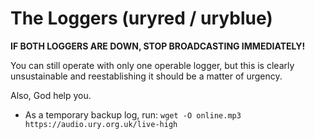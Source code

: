 # The Loggers (uryred / uryblue)

**IF BOTH LOGGERS ARE DOWN, STOP BROADCASTING IMMEDIATELY!**

You can still operate with only one operable logger, but this is clearly unsustainable and reestablishing it should be a matter of urgency.

Also, God help you.

-   As a temporary backup log, run: `wget -O online.mp3 https://audio.ury.org.uk/live-high`
